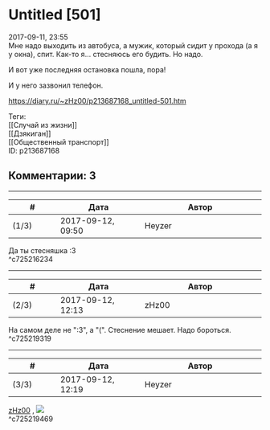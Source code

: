 Untitled [501]
==============

  
2017-09-11, 23:55  
 Мне надо выходить из автобуса, а мужик, который сидит у прохода (а я у окна), спит. Как-то я... стесняюсь его будить. Но надо.   
   
 И вот уже последняя остановка пошла, пора!   
   
 И у него зазвонил телефон.   
  
<https://diary.ru/~zHz00/p213687168_untitled-501.htm>  
  
Теги:  
[[Случай из жизни]]  
[[Дзякиган]]  
[[Общественный транспорт]]  
ID: p213687168  


Комментарии: 3
--------------

  


---



|         #         |              Дата              |                     Автор                     |           ID           |
| --- | --- | --- | --- |
| (1/3) | 2017-09-12, 09:50 | Heyzer | c725216234 |

  
 Да ты стесняшка :3   
 ^c725216234

---



|         #         |              Дата              |                     Автор                     |           ID           |
| --- | --- | --- | --- |
| (2/3) | 2017-09-12, 12:13 | zHz00 | c725219319 |

  
 На самом деле не ":3", а "(". Стеснение мешает. Надо бороться.   
 ^c725219319

---



|         #         |              Дата              |                     Автор                     |           ID           |
| --- | --- | --- | --- |
| (3/3) | 2017-09-12, 12:19 | Heyzer | c725219469 |

  
  [zHz00](https://zHz00.diary.ru "Untitled")  , ![](https://pbs.twimg.com/profile_images/692310317758545920/1wfzr5Kp.jpg)   
 ^c725219469
